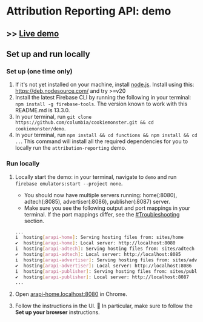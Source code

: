 # Attribution Reporting API: demo

## >> [Live demo](https://goo.gle/attribution-reporting-demo)

## Set up and run locally

### Set up (one time only)
1. If it's not yet installed on your machine, install [node.js](https://nodejs.org/en/download/).
   Install using this: https://deb.nodesource.com/ and try >=v20
2. Install the latest Firebase CLI by running the following in your terminal: `npm install -g firebase-tools`. The version known to work with this README.md is 13.3.0.
3. In your terminal, run `git clone https://github.com/columbia/cookiemonster.git && cd cookiemonster/demo`. 
4. In your terminal, run `npm install && cd functions && npm install && cd ..`. This command will install all the required dependencies for you to locally run the `attribution-reporting` demo.

### Run locally
1. Locally start the demo: in your terminal, navigate to `demo` and run `firebase emulators:start --project none`.
    * You should now have multiple servers running: home(:8080), adtech(:8085), advertiser(:8086), publisher(:8087) server.
    * Make sure you see the following output and port mappings in your terminal. If the port mappings differ, see the [#Troubleshooting](#troubleshooting) section.

    ```sh
    ...
    i  hosting[arapi-home]: Serving hosting files from: sites/home
    ✔  hosting[arapi-home]: Local server: http://localhost:8080
    i  hosting[arapi-adtech]: Serving hosting files from: sites/adtech
    ✔  hosting[arapi-adtech]: Local server: http://localhost:8085
    i  hosting[arapi-advertiser]: Serving hosting files from: sites/advertiser
    ✔  hosting[arapi-advertiser]: Local server: http://localhost:8086
    i  hosting[arapi-publisher]: Serving hosting files from: sites/publisher
    ✔  hosting[arapi-publisher]: Local server: http://localhost:8087
    ...
    ```

4. Open [arapi-home.localhost:8080](http://arapi-home.localhost:8080) in Chrome.
5. Follow the instructions in the UI. 🚨 In particular, make sure to follow the **Set up your browser** instructions.
